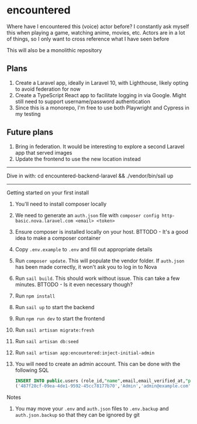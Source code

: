 # encountered

Where have I encountered this (voice) actor before? I constantly ask myself this when playing a game, watching anime, movies, etc. Actors are in a lot of things, so I only want to cross reference what I have seen before

This will also be a monolithic repository

## Plans

1. Create a Laravel app, ideally in Laravel 10, with Lighthouse, likely opting to avoid federation for now
1. Create a TypeScript React app to facilitate logging in via Google. Might still need to support username/password authentication
1. Since this is a monorepo, I'm free to use both Playwright and Cypress in my testing

## Future plans

1. Bring in federation. It would be interesting to explore a second Laravel app that served images
1. Update the frontend to use the new location instead

---

Dive in with: cd encountered-backend-laravel && ./vendor/bin/sail up

---

Getting started on your first install

1. You'll need to install composer locally
1. We need to generate an `auth.json` file with `composer config http-basic.nova.laravel.com <email> <token>`
1. Ensure composer is installed locally on your host. BTTODO - It's a good idea to make a composer container
1. Copy `.env.example` to `.env` and fill out appropriate details
1. Run `composer update`. This will populate the vendor folder. If `auth.json` has been made correctly, it won't ask you to log in to Nova
1. Run `sail build`. This should work without issue. This can take a few minutes. BTTODO - Is it even necessary though?
1. Run `npm install`
1. Run `sail up` to start the backend
1. Run `npm run dev` to start the frontend
1. Run `sail artisan migrate:fresh`
1. Run `sail artisan db:seed`
1. Run `sail artisan app:encountered:inject-initial-admin`
1. You will need to create an admin account. This can be done with the following SQL

   ```SQL
   INSERT INTO public.users (role_id,"name",email,email_verified_at,"password",remember_token,created_at,updated_at,deleted_at) VALUES
   ('487f28cf-09ea-4de1-9592-45cc78177b70','Admin','admin@example.com',NULL,'$2y$10$HLJS5ksuI4Tve1YV1k0vy.xUBXHRAHQBFyJ9Sc5I.MYglcqfVLkFK',NULL,'2023-10-12 14:43:41.000','2023-10-12 14:43:41.000',NULL);
   ```

Notes

1. You may move your `.env` and `auth.json` files to `.env.backup` and `auth.json.backup` so that they can be ignored by git
